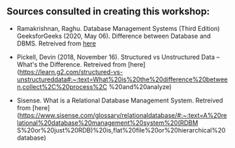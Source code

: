 ## Sources consulted in creating this workshop:

* Ramakrishnan, Raghu. Database Management Systems (Third Edition)
GeeksforGeeks (2020, May 06). Difference between Database and DBMS. Retreived from [here](https://www.geeksforgeeks.org/difference-between-database-and-dbms/)

* Pickell, Devin (2018, November 16). Structured vs Unstructured Data – What's the Difference.
Retreived from [here](https://learn.g2.com/structured-vs-unstructureddata#:~:text=What%20is%20the%20difference%20between,collect%2C%20process%2C
%20and%20analyze)

* Sisense. What is a Relational Database Management System. Retreived from [here](https://www.sisense.com/glossary/relationaldatabase/#:~:text=A%20relational%20database%20management%20system%20(RDBM
S%20or%20just%20RDB)%20is,flat%20file%20or%20hierarchical%20database)

